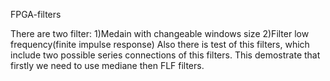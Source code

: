 FPGA-filters

There are two filter:
  1)Medain with changeable windows size
  2)Filter low frequency(finite impulse response)
Also there is test of this filters, which include two possible series connections of this filters.
This demostrate that firstly we need to use mediane then FLF filters.
  
